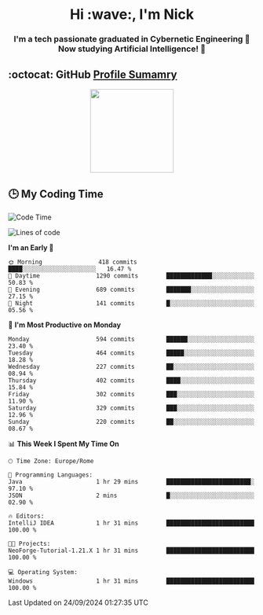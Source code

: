 <h1 align="center">Hi :wave:, I'm Nick</h1>

<h3 align="center">I'm a tech passionate graduated in Cybernetic Engineering 🤖<br>
Now studying Artificial Intelligence! 🧠</h3>


## :octocat: GitHub <a href="https://github.com/vn7n24fzkq/github-profile-summary-cards">Profile Sumamry</a>

<p align="center">
   <img style="height:170px;display:inline-block"  src="http://github-profile-summary-cards.vercel.app/api/cards/profile-details?username=CodeClimberNT&theme=github_dark" />
<!--    <img style="height:170px;display:inline-block"  src="http://github-profile-summary-cards.vercel.app/api/cards/repos-per-language?username=CodeClimberNT&theme=github_dark&exclude=" /> -->
</p>

 ## :clock3: My Coding Time 
 
<!--START_SECTION:waka-->
![Code Time](http://img.shields.io/badge/Code%20Time-370%20hrs%2043%20mins-blue)

![Lines of code](https://img.shields.io/badge/From%20Hello%20World%20I%27ve%20Written-2.9%20million%20lines%20of%20code-blue)

**I'm an Early 🐤** 

```text
🌞 Morning                418 commits         ████░░░░░░░░░░░░░░░░░░░░░   16.47 % 
🌆 Daytime                1290 commits        █████████████░░░░░░░░░░░░   50.83 % 
🌃 Evening                689 commits         ███████░░░░░░░░░░░░░░░░░░   27.15 % 
🌙 Night                  141 commits         █░░░░░░░░░░░░░░░░░░░░░░░░   05.56 % 
```
📅 **I'm Most Productive on Monday** 

```text
Monday                   594 commits         ██████░░░░░░░░░░░░░░░░░░░   23.40 % 
Tuesday                  464 commits         █████░░░░░░░░░░░░░░░░░░░░   18.28 % 
Wednesday                227 commits         ██░░░░░░░░░░░░░░░░░░░░░░░   08.94 % 
Thursday                 402 commits         ████░░░░░░░░░░░░░░░░░░░░░   15.84 % 
Friday                   302 commits         ███░░░░░░░░░░░░░░░░░░░░░░   11.90 % 
Saturday                 329 commits         ███░░░░░░░░░░░░░░░░░░░░░░   12.96 % 
Sunday                   220 commits         ██░░░░░░░░░░░░░░░░░░░░░░░   08.67 % 
```


📊 **This Week I Spent My Time On** 

```text
🕑︎ Time Zone: Europe/Rome

💬 Programming Languages: 
Java                     1 hr 29 mins        ████████████████████████░   97.10 % 
JSON                     2 mins              █░░░░░░░░░░░░░░░░░░░░░░░░   02.90 % 

🔥 Editors: 
IntelliJ IDEA            1 hr 31 mins        █████████████████████████   100.00 % 

🐱‍💻 Projects: 
NeoForge-Tutorial-1.21.X 1 hr 31 mins        █████████████████████████   100.00 % 

💻 Operating System: 
Windows                  1 hr 31 mins        █████████████████████████   100.00 % 
```


 Last Updated on 24/09/2024 01:27:35 UTC
<!--END_SECTION:waka-->

